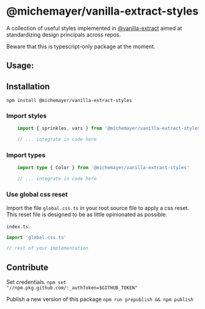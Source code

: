 # @michemayer/vanilla-extract-styles

A collection of useful styles implemented in [@vanilla-extract](https://github.com/vanilla-extract-css/vanilla-extract) aimed at standardizing design principals across repos.

Beware that this is typescript-only package at the moment.

## Usage:

## Installation

`npm install @michemayer/vanilla-extract-styles`

### Import styles
```typescript
    import { sprinkles, vars } from '@michemayer/vanilla-extract-styles'

    // ... integrate in code here
```

### Import types
```typescript
    import type { Color } from '@michemayer/vanilla-extract-styles'

    // ... integrate in code here
```

### Use global css reset
Import the file `global.css.ts` in your root source file to apply a css reset.
This reset file is designed to be as little opinionated as possible.

`index.ts`:
```typescript
import 'global.css.ts'

// rest of your implementation
```

## Contribute
Set credentials.
`npm set "//npm.pkg.github.com/:_authToken=$GITHUB_TOKEN"`

Publish a new version of this package
`npm run prepublish && npm publish`